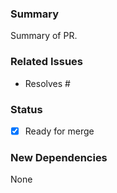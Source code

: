 ### Summary

Summary of PR.

### Related Issues

- Resolves #

### Status

- [x] Ready for merge

### New Dependencies

None
